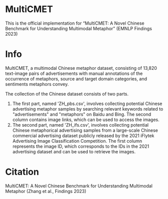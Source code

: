 # MultiCMET
This is the official implementation for “MultiCMET: A Novel Chinese Benchmark for Understanding Multimodal Metaphor” (EMNLP Findings 2023)

# Info

MultiCMET, a multimodal Chinese metaphor dataset, consisting of 13,820 text-image pairs of advertisements with manual annotations of the occurrence of metaphors, source and target domain categories, and sentiments metaphors convey. 

The collection of the Chinese dataset consists of two parts. 

1. The first part, named 'ZH_pbs.csv', involves collecting potential Chinese advertising metaphor samples by searching relevant keywords related to "advertisements" and "metaphors" on Baidu and Bing. The second column contains image links, which can be used to access the images. 
2. The second part, named 'ZH_ifs.csv', involves collecting potential Chinese metaphorical advertising samples from a large-scale Chinese commercial advertising dataset publicly released by the 2021 iFlytek Advertising Image Classification Competition. The first column represents the image ID, which corresponds to the IDs in the 2021 advertising dataset and can be used to retrieve the images.

# Citation
MultiCMET: A Novel Chinese Benchmark for Understanding Multimodal Metaphor (Zhang et al., Findings 2023)
